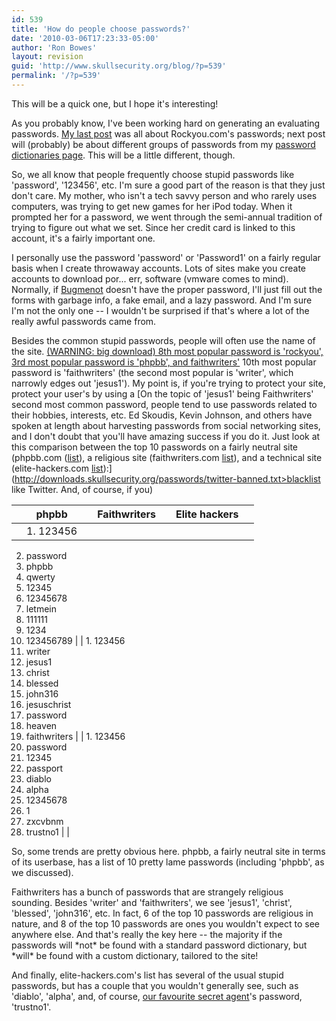 ```yaml
---
id: 539
title: 'How do people choose passwords?'
date: '2010-03-06T17:23:33-05:00'
author: 'Ron Bowes'
layout: revision
guid: 'http://www.skullsecurity.org/blog/?p=539'
permalink: '/?p=539'
---
```


This will be a quick one, but I hope it's interesting!

As you probably know, I've been working hard on generating an evaluating passwords. [My last post](http://www.skullsecurity.org/blog/?p=516) was all about Rockyou.com's passwords; next post will (probably) be about different groups of passwords from my [password dictionaries page](http://www.skullsecurity.org/wiki/index.php/Passwords). This will be a little different, though.

So, we all know that people frequently choose stupid passwords like 'password', '123456', etc. I'm sure a good part of the reason is that they just don't care. My mother, who isn't a tech savvy person and who rarely uses computers, was trying to get new games for her iPod today. When it prompted her for a password, we went through the semi-annual tradition of trying to figure out what we set. Since her credit card is linked to this account, it's a fairly important one.

I personally use the password 'password' or 'Password1' on a fairly regular basis when I create throwaway accounts. Lots of sites make you create accounts to download por... err, software (vmware comes to mind). Normally, if [Bugmenot](http://www.bugmenot.com/) doesn't have the proper password, I'll just fill out the forms with garbage info, a fake email, and a lazy password. And I'm sure I'm not the only one -- I wouldn't be surprised if that's where a lot of the really awful passwords came from.

Besides the common stupid passwords, people will often use the name of the site. [ (WARNING: big download) 8th most popular password is 'rockyou', ](http://downloads.skullsecurity.org/passwords/rockyou-withcount.txt>Rockyou.com)[ 3rd most popular password is 'phpbb', and ](http://downloads.skullsecurity.org/passwords/phpbb-withcount.txt>phpbb)[faithwriters'](http://downloads.skullsecurity.org/passwords/faithwriters-withcount.txt) 10th most popular password is 'faithwriters' (the second most popular is 'writer', which narrowly edges out 'jesus1'). My point is, if you're trying to protect your site, protect your user's by using a [On the topic of 'jesus1' being Faithwriters' second most common password, people tend to use passwords related to their hobbies, interests, etc. Ed Skoudis, Kevin Johnson, and others have spoken at length about harvesting passwords from social networking sites, and I don't doubt that you'll have amazing success if you do it. Just look at this comparison between the top 10 passwords on a fairly neutral site (phpbb.com ([list](http://downloads.skullsecurity.org/passwords/phpbb-withcount.txt)), a religious site (faithwriters.com [list](http://downloads.skullsecurity.org/passwords/faithwriters-withcount.txt)), and a technical site (elite-hackers.com [list](http://downloads.skullsecurity.org/passwords/elitehacker-withcount.txt)):](http://downloads.skullsecurity.org/passwords/twitter-banned.txt>blacklist like Twitter</a>. And, of course, if you)

|  | **phpbb** |  | **Faithwriters** |  | **Elite hackers** |  |
|---|-----------|---|------------------|---|-------------------|---|
|  | 1. 123456
2. password
3. phpbb
4. qwerty
5. 12345
6. 12345678
7. letmein
8. 111111
9. 1234
10. 123456789 |  | 1. 123456
2. writer
3. jesus1
4. christ
5. blessed
6. john316
7. jesuschrist
8. password
9. heaven
10. faithwriters |  | 1. 123456
2. password
3. 12345
4. passport
5. diablo
6. alpha
7. 12345678
8. 1
9. zxcvbnm
10. trustno1 |  |

So, some trends are pretty obvious here. phpbb, a fairly neutral site in terms of its userbase, has a list of 10 pretty lame passwords (including 'phpbb', as we discussed).

Faithwriters has a bunch of passwords that are strangely religious sounding. Besides 'writer' and 'faithwriters', we see 'jesus1', 'christ', 'blessed', 'john316', etc. In fact, 6 of the top 10 passwords are religious in nature, and 8 of the top 10 passwords are ones you wouldn't expect to see anywhere else. And that's really the key here -- the majority if the passwords will \*not\* be found with a standard password dictionary, but \*will\* be found with a custom dictionary, tailored to the site!

And finally, elite-hackers.com's list has several of the usual stupid passwords, but has a couple that you wouldn't generally see, such as 'diablo', 'alpha', and, of course, [our favourite secret agent](http://en.wikipedia.org/wiki/Fox_Mulder)'s password, 'trustno1'.